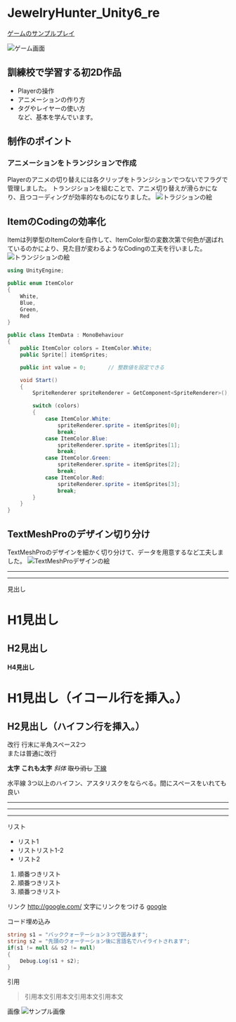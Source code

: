 # JewelryHunter_Unity6_re

[ゲームのサンプルプレイ](https://github.com/tomi119000/JewelryHunter_web.git)

![ゲーム画面](readmeImg/title_screen.png)

## 訓練校で学習する初2D作品
* Playerの操作
* アニメーションの作り方
* タグやレイヤーの使い方  
など、基本を学んでいます。

## 制作のポイント
### アニメーションをトランジションで作成
Playerのアニメの切り替えには各クリップをトランジションでつないでフラグで管理しました。
トランジションを組むことで、アニメ切り替えが滑らかになり、且つコーディングが効率的なものになりました。
![トラジションの絵](readmeImg/animator_image.png)

## ItemのCodingの効率化
Itemは列挙型のItemColorを自作して、ItemColor型の変数次第で何色が選ばれているのかにより、見た目が変わるようなCodingの工夫を行いました。
![トランジションの絵](readmeImg/ItemColorSelection_image.png)

```C#
using UnityEngine;

public enum ItemColor
{
    White,
    Blue,
    Green,
    Red
}

public class ItemData : MonoBehaviour
{
    public ItemColor colors = ItemColor.White;
    public Sprite[] itemSprites;

    public int value = 0;       // 整数値を設定できる

    void Start()
    {        
        SpriteRenderer spriteRenderer = GetComponent<SpriteRenderer>();

        switch (colors)
        {
            case ItemColor.White:
                spriteRenderer.sprite = itemSprites[0];
                break;
            case ItemColor.Blue:
                spriteRenderer.sprite = itemSprites[1];
                break;
            case ItemColor.Green:
                spriteRenderer.sprite = itemSprites[2];
                break;
            case ItemColor.Red:
                spriteRenderer.sprite = itemSprites[3];
                break;
        }
    }
}
```

## TextMeshProのデザイン切り分け
TextMeshProのデザインを細かく切り分けて、データを用意するなど工夫しました。
![TextMeshProデザインの絵](readmeImg/TextMeshPro.jpg)

*******************************
--------------------------
見出し
# H1見出し
## H2見出し
#### H4見出し

H1見出し（イコール行を挿入。）
==================
H2見出し（ハイフン行を挿入。）
---------------------------------

改行
行末に半角スペース2つ  
または普通に改行

**太字**
__これも太字__
_斜体_
~~取り消し~~
<ins>下線</ins>

水平線
3つ以上のハイフン、アスタリスクをならべる。間にスペースをいれても良い
***
---------------------------------------
* * *


リスト
* リスト1
* リストリスト1-2
* リスト2

1. 順番つきリスト
2. 順番つきリスト
3. 順番つきリスト


リンク
<http://google.com/>
文字にリンクをつける
[google](http://google.com/)


コード埋め込み
```C#
string s1 = "バッククォーテーション３つで囲みます";
string s2 = "先頭のクォーテーション後に言語名でハイライトされます";
if(s1 != null && s2 != null)
{
	Debug.Log(s1 + s2);
}
```


引用
> 引用本文引用本文引用本文引用本文


画像
![サンプル画像](readmeImg/samplesample.png)
